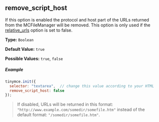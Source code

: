## remove_script_host

If this option is enabled the protocol and host part of the URLs returned from the MCFileManager will be removed. This option is only used if the [relative_urls](#relative_urls) option is set to false.

**Type:** `Boolean`

**Default Value:** `true`

**Possible Values:** `true`, `false`

##### Example

```js
tinymce.init({
  selector: "textarea",  // change this value according to your HTML
  remove_script_host: false
});
```

> If disabled, URLs will be returned in this format: `"http://www.example.com/somedir/somefile.htm"` instead of the default format: `"/somedir/somefile.htm"`.
